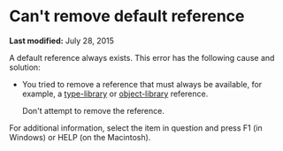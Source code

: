
# Can't remove default reference

 **Last modified:** July 28, 2015

A default reference always exists. This error has the following cause and solution:




- You tried to remove a reference that must always be available, for example, a  [type-library](b8bdf64f-5920-1ae9-16d0-b26d09524a30.md) or [object-library](b8bdf64f-5920-1ae9-16d0-b26d09524a30.md) reference.
    
    Don't attempt to remove the reference.
    

For additional information, select the item in question and press F1 (in Windows) or HELP (on the Macintosh).
